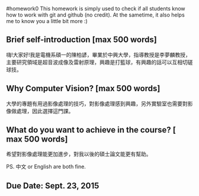#homework0
This homework is simply used to check if all students know how to work with git and github (no credit).
At the sametime, it also helps me to know you a little bit more :)

## Brief self-introduction [max 500 words]
嗨!大家好!我是電機系碩一的陳柏諺，畢業於中興大學，指導教授是李夢麟教授，主要研究領域是超音波成像及雷射原理，興趣是打籃球，有興趣的話可以互相切磋球技。
## Why Computer Vision? [max 500 words]
大學的專題有用過影像處理的技巧，對影像處理感到興趣，另外實驗室也需要對影像做處理，因此選擇這門課。
## What do you want to achieve in the course? [ max 500 words]
希望對影像處理能更加進步，對我以後的碩士論文能更有幫助。

PS. 中文 or English are both fine.

## Due Date: Sept. 23, 2015
